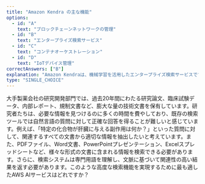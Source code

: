 ```yaml
---
title: "Amazon Kendra の主な機能"
options:
  - id: "A"
    text: "ブロックチェーンネットワークの管理"
  - id: "B"
    text: "エンタープライズ検索サービス"
  - id: "C"
    text: "コンテナオーケストレーション"
  - id: "D"
    text: "IoTデバイス管理"
correctAnswers: ["B"]
explanation: "Amazon Kendraは、機械学習を活用したエンタープライズ検索サービスです。自然言語処理と高度な検索アルゴリズムを使用して、組織のデータリポジトリ全体から関連情報を検索できます。ブロックチェーンネットワークの管理はAmazon Managed Blockchain、コンテナオーケストレーションはAmazon ECS/EKS、IoTデバイス管理はAWS IoT Coreの機能です。"
type: "SINGLE_CHOICE"
---
```


大手製薬会社の研究開発部門では、過去20年間にわたる研究論文、臨床試験データ、内部レポート、規制文書など、膨大な量の技術文書を保有しています。研究者たちは、必要な情報を見つけるのに多くの時間を費やしており、既存の検索ツールでは自然言語の質問に対して正確な回答を得ることが難しいと感じています。例えば、「特定の化合物が肝臓に与える副作用は何か？」といった質問に対して、関連するすべての文書から適切な情報を抽出したいと考えています。また、PDFファイル、Word文書、PowerPointプレゼンテーション、Excelスプレッドシートなど、様々な形式の文書に含まれる情報を検索できる必要があります。さらに、検索システムは専門用語を理解し、文脈に基づいて関連性の高い結果を返す必要があります。このような高度な検索機能を実現するために最も適したAWS AIサービスはどれですか？